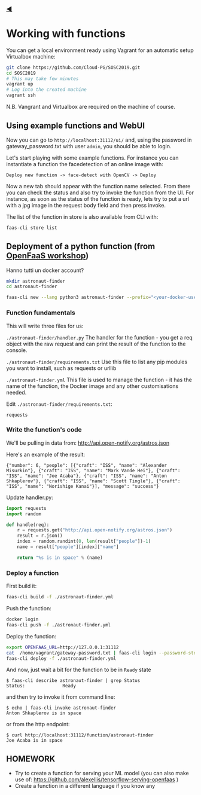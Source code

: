 ### [◀](README.md)


# Working with functions

You can get a local environment ready using Vagrant for an automatic setup Virtualbox machine:

```bash
git clone https://github.com/Cloud-PG/SOSC2019.git
cd SOSC2019
# This may take few minutes
vagrant up
# Log into the created machine
vagrant ssh
```

N.B. Vangrant and Virtualbox are required on the machine of course.


## Using example functions and WebUI

Now you can go to `http://localhost:31112/ui/` and, using the password in gateway_password.txt with user `admin`, you should be able to login.

Let's start playing with some example functions. For instance you can instantiate a function the facedetection of an online image with:

```
Deploy new function -> face-detect with OpenCV -> Deploy
```

Now a new tab should appear with the function name selected. From there you can check the status and also try to invoke the function from the UI.
For instance, as soon as the status of the function is ready, lets try to put a url with a jpg image in the request body field and then press invoke.

The list of the function in store is also available from CLI with:

```bash
faas-cli store list
```


## Deployment of a python function (from [OpenFaaS workshop](https://github.com/openfaas/workshop/blob/master/lab3.md#example-function-astronaut-finder))

Hanno tutti un docker account?

```bash
mkdir astronaut-finder
cd astronaut-finder

faas-cli new --lang python3 astronaut-finder --prefix="<your-docker-username-here>"
```


### Function fundamentals

This will write three files for us:

```./astronaut-finder/handler.py```
The handler for the function - you get a req object with the raw request and can print the result of the function to the console.

```./astronaut-finder/requirements.txt```
Use this file to list any pip modules you want to install, such as requests or urllib

```./astronaut-finder.yml```
This file is used to manage the function - it has the name of the function, the Docker image and any other customisations needed.

Edit `./astronaut-finder/requirements.txt`:

```
requests
```


### Write the function's code

We'll be pulling in data from: http://api.open-notify.org/astros.json

Here's an example of the result:

```
{"number": 6, "people": [{"craft": "ISS", "name": "Alexander Misurkin"}, {"craft": "ISS", "name": "Mark Vande Hei"}, {"craft": "ISS", "name": "Joe Acaba"}, {"craft": "ISS", "name": "Anton Shkaplerov"}, {"craft": "ISS", "name": "Scott Tingle"}, {"craft": "ISS", "name": "Norishige Kanai"}], "message": "success"}
```

Update handler.py:

```python
import requests
import random

def handle(req):
    r = requests.get("http://api.open-notify.org/astros.json")
    result = r.json()
    index = random.randint(0, len(result["people"])-1)
    name = result["people"][index]["name"]

    return "%s is in space" % (name)
```


### Deploy a function

First build it:

```bash
faas-cli build -f ./astronaut-finder.yml
```

Push the function:

```bash
docker login
faas-cli push -f ./astronaut-finder.yml
```

Deploy the function:

```bash
export OPENFAAS_URL=http://127.0.0.1:31112
cat  /home/vagrant/gateway-password.txt | faas-cli login --password-stdin
faas-cli deploy -f ./astronaut-finder.yml
```

And now, just wait a bit for the function to be in `Ready` state 

```
$ faas-cli describe astronaut-finder | grep Status
Status:              Ready
```

and then try to invoke it from command line:

```
$ echo | faas-cli invoke astronaut-finder
Anton Shkaplerov is in space
```

or from the http endpoint:

```
$ curl http://localhost:31112/function/astronaut-finder
Joe Acaba is in space
```


## HOMEWORK

- Try to create a function for serving your ML model (you can also make use of: https://github.com/alexellis/tensorflow-serving-openfaas )
- Create a function in a different language if you know any